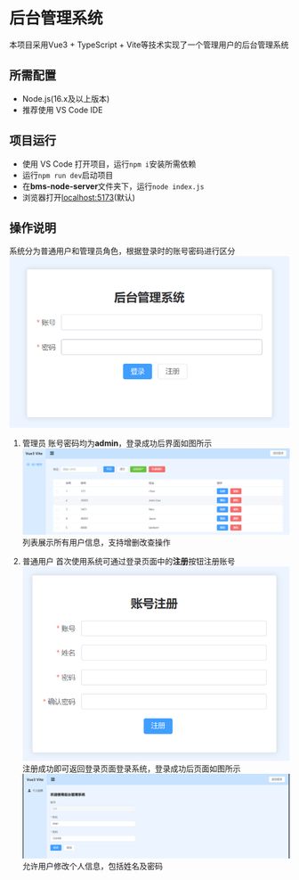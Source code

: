 # 后台管理系统

本项目采用Vue3 + TypeScript + Vite等技术实现了一个管理用户的后台管理系统

## 所需配置
- Node.js(16.x及以上版本)
- 推荐使用 VS Code IDE

## 项目运行
- 使用 VS Code 打开项目，运行`npm i`安装所需依赖
- 运行`npm run dev`启动项目
- 在**bms-node-server**文件夹下，运行`node index.js`
- 浏览器打开[localhost:5173](htttp://localhost:5173/)(默认)

## 操作说明
系统分为普通用户和管理员角色，根据登录时的账号密码进行区分
![image](https://github.com/KerisZh/background-management-system/blob/main/public/login.jpg)

1. 管理员
   账号密码均为**admin**，登录成功后界面如图所示
   ![image](https://github.com/KerisZh/background-management-system/blob/main/public/userManage.jpg)
   列表展示所有用户信息，支持增删改查操作
	
2. 普通用户
    首次使用系统可通过登录页面中的**注册**按钮注册账号
    ![image](https://github.com/KerisZh/background-management-system/blob/main/public/register.jpg)
    注册成功即可返回登录页面登录系统，登录成功后页面如图所示
    ![image](https://github.com/KerisZh/background-management-system/blob/main/public/userInfo.jpg)
    允许用户修改个人信息，包括姓名及密码

